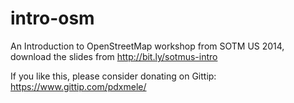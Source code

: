 intro-osm
=========

An Introduction to OpenStreetMap workshop from SOTM US 2014, download the slides from http://bit.ly/sotmus-intro

If you like this, please consider donating on Gittip: https://www.gittip.com/pdxmele/
